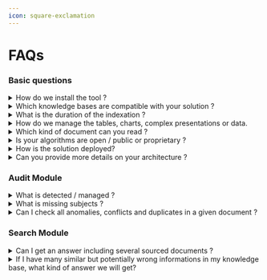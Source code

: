 ```yaml
---
icon: square-exclamation
---
```


# FAQs

### Basic questions

<details>

<summary>How do we install the tool ?</summary>

It's a middleware, we plug to your architecture and knowledge bases and you connect to our AI through APIs.&#x20;

We have an **API** with the [documentation](api-presentation/) of the endpoints available, several **SDKs** on [Github](sdks.md) to install it easily ( Python, Typescript, PHP, Ruby ) and templates examples (React, Vue, Streamlit).

</details>

<details>

<summary>Which knowledge bases are compatible with your solution ?</summary>

We can plug on multiple knowledge bases : SharePoint, Drive, Confluence, Notion, Service Now,…

We can use the common connectors of the market, but also can connect on your in-house Knowledge base. In this case, we can check together the technical requirements.

</details>

<details>

<summary>What is the duration of the indexation ?</summary>

It depends on your documents, types, sizes, .. it can takes few minutes to few days for biggest bases.

</details>

<details>

<summary>How do we manage the tables, charts, complex presentations or data.</summary>

Our algorithm is based on 2 special bricks :&#x20;

* Our file parsers, which read and translate all your data into readable texts.  We will be able to read texts, tables and most of charts, graphs, diagrams,.. we can find in presentations.&#x20;

- Our homemade semantic graph generator. We translate non-text information into textual and linear information, human readable.

</details>

<details>

<summary>Which kind of document can you read ?</summary>

* We cover most current written formats: pdf, ppt, doc, text, excel, ..
* However, we do not cover the audio and video formats for the moment.

</details>

<details>

<summary>Is your algorithms are open / public or proprietary ?</summary>

We have developed our proprietary solution, especially adapted to business contexts.

</details>

<details>

<summary>How is the solution deployed?</summary>

We deploy on SAAS or On-premise. \
**In a POC case, we favor the SAAS solution.**

</details>

<details>

<summary>Can you provide more details on your architecture ?</summary>

* For the AI part, except our [homemade personalized algorithm](troubleshooting-and-faqs.md#how-do-we-manage-the-tables-charts-complex-presentations-or-data), we also use various LLM (GPT 4-o, Sonnet 3.5,..). We are agnostic and can use other LLM on-demand according to your specific context.
* We use Kubernetes to orchestrate and manage the scalable and automated deployment of our containerized solution.&#x20;
* We can provide more explanation on demand.

</details>

### Audit Module

<details>

<summary>What is detected / managed ?</summary>

It's like a taskboard, in "detected" state, it lists all detected conflicts to check, you edit documents on your side, and the "managed" status will regenerate the indexation of the documents mentioned.

</details>

<details>

<summary>What is missing subjects ?</summary>

We collect the queries from the search and chatbot modules, made by your users, and aggregate all the missing answers of our system due to a lack of information in your knowledge base.&#x20;

</details>

<details>

<summary>Can I check all anomalies, conflicts and duplicates in a given document ?</summary>

Yes, with the API endpoint : /documents-to-manage,  you will be able to get all the documents with a issue about a conflict or a duplication. Then, use the&#x20;

</details>



### Search Module

<details>

<summary>Can I get an answer including several sourced documents ?</summary>

Absolutely, in your parameters, with the API call, you just have to active the "multidocument" option to true. And the answer provided will be able to mention and mix several sources.

</details>

<details>

<summary>If I have many similar but potentially wrong informations in my knowledge base, what kind of answer we will get?</summary>

If the multidocument parameter is on true, the /query endpoint will retrieve all documents mentioning the information, without selecting one answer. It's up to you, to choose the correct one. It's also why, we advise to do an Audit before.&#x20;

If the multidocument parameter is on false, we will provide the most possible correct answer according to our algorithm, but it's possible to retrieve a bad/outdated answer.

</details>
